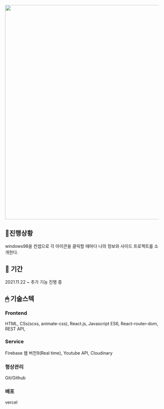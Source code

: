 <img src="https://user-images.githubusercontent.com/68775082/149343924-36dd6e97-a054-4a7f-a384-ab0f6fb69ce4.PNG" width="700px"/>




## 💫진행상황
  windows98을 컨셉으로 각 아이콘을 클릭할 때마다 나의 정보와 사이드 프로젝트를 소개한다. <br>
  
## 📃 기간
  2021.11.22 ~ 추가 기능 진행 중
 

## 🖱  기술스텍
  ### Frontend
  HTML, CSs(scss, animate-css), React.js, Javascript ES6, React-router-dom, REST API, 
  
  ### Service
  Firebase 웹 버전9(Real time), Youtube API, Cloudinary
  
  ### 형상관리
  Git/Github
  
  ### 배포 
  vercel
  




  
